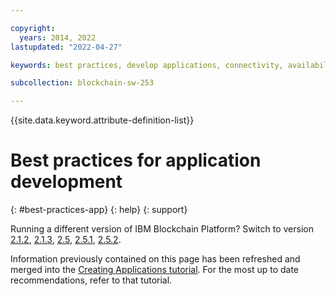 ```yaml
---

copyright: 
  years: 2014, 2022
lastupdated: "2022-04-27"

keywords: best practices, develop applications, connectivity, availability, mutual TLS, CouchDB

subcollection: blockchain-sw-253

---
```




{{site.data.keyword.attribute-definition-list}}

# Best practices for application development
{: #best-practices-app}
{: help}
{: support}

Running a different version of IBM Blockchain Platform? Switch to version
<a href="/docs/blockchain-sw?topic=blockchain-sw-best-practices-app">2.1.2</a>,
<a href="/docs/blockchain-sw-213?topic=blockchain-sw-213-best-practices-app">2.1.3</a>,
<a href="/docs/blockchain-sw-25?topic=blockchain-sw-25-best-practices-app">2.5</a>,
<a href="/docs/blockchain-sw-251?topic=blockchain-sw-251-best-practices-app">2.5.1</a>,
<a href="/docs/blockchain-sw-252?topic=blockchain-sw-252-best-practices-app">2.5.2</a>.

Information previously contained on this page has been refreshed and merged into the [Creating Applications tutorial](/docs/blockchain-sw-253?topic=blockchain-sw-253-ibp-console-app). For the most up to date recommendations, refer to that tutorial.
